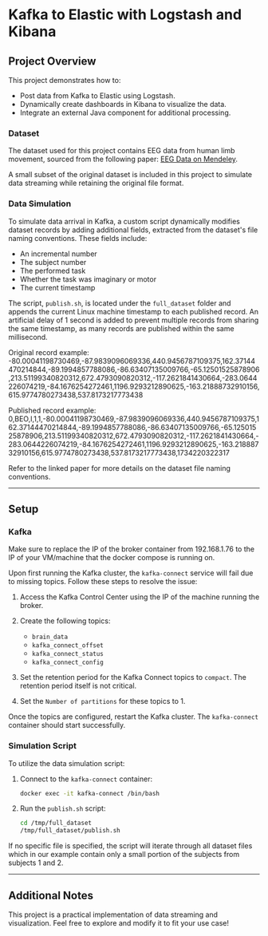 # Kafka to Elastic with Logstash and Kibana

## Project Overview
This project demonstrates how to:
- Post data from Kafka to Elastic using Logstash.
- Dynamically create dashboards in Kibana to visualize the data.
- Integrate an external Java component for additional processing.

### Dataset
The dataset used for this project contains EEG data from human limb movement, sourced from the following paper: [EEG Data on Mendeley](https://data.mendeley.com/datasets/x8psbz3f6x/2).

A small subset of the original dataset is included in this project to simulate data streaming while retaining the original file format.

### Data Simulation
To simulate data arrival in Kafka, a custom script dynamically modifies dataset records by adding additional fields, extracted from the dataset's file naming conventions. These fields include:
- An incremental number
- The subject number
- The performed task
- Whether the task was imaginary or motor
- The current timestamp

The script, `publish.sh`, is located under the `full_dataset` folder and appends the current Linux machine timestamp to each published record. An artificial delay of 1 second is added to prevent multiple records from sharing the same timestamp, as many records are published within the same millisecond.

Original record example:
-80.00041198730469,-87.9839096069336,440.9456787109375,162.37144470214844,-89.1994857788086,-86.63407135009766,-65.12501525878906,213.51199340820312,672.4793090820312,-117.2621841430664,-283.0644226074219,-84.1676254272461,1196.9293212890625,-163.21888732910156,615.9774780273438,537.8173217773438

Published record example:
0,BEO,I,1,1,-80.00041198730469,-87.9839096069336,440.9456787109375,162.37144470214844,-89.1994857788086,-86.63407135009766,-65.12501525878906,213.51199340820312,672.4793090820312,-117.2621841430664,-283.0644226074219,-84.1676254272461,1196.9293212890625,-163.21888732910156,615.9774780273438,537.8173217773438,1734220322317

Refer to the linked paper for more details on the dataset file naming conventions.

---

## Setup

### Kafka
Make sure to replace the IP of the broker container from 192.168.1.76 to the IP of your VM/machine that the docker compose is running on.

Upon first running the Kafka cluster, the `kafka-connect` service will fail due to missing topics. Follow these steps to resolve the issue:

1. Access the Kafka Control Center using the IP of the machine running the broker.
2. Create the following topics:
   - `brain_data`
   - `kafka_connect_offset`
   - `kafka_connect_status`
   - `kafka_connect_config`

3. Set the retention period for the Kafka Connect topics to `compact`. The retention period itself is not critical.
4. Set the `Number of partitions` for these topics to 1.

Once the topics are configured, restart the Kafka cluster. The `kafka-connect` container should start successfully.

### Simulation Script
To utilize the data simulation script:

1. Connect to the `kafka-connect` container:
   ```bash
   docker exec -it kafka-connect /bin/bash
   ```

2. Run the `publish.sh` script:
   ```bash
   cd /tmp/full_dataset
   /tmp/full_dataset/publish.sh
   ```

If no specific file is specified, the script will iterate through all dataset files which in our example contain only a small portion of the subjects from subjects 1 and 2.

---

## Additional Notes
This project is a practical implementation of data streaming and visualization. Feel free to explore and modify it to fit your use case!
